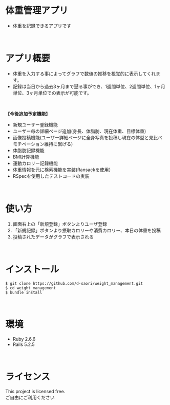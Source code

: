 # 体重管理アプリ
- 体重を記録できるアプリです
<br>

# アプリ概要
- 体重を入力する事によってグラフで数値の推移を視覚的に表示してくれます。
- 記録は当日から過去3ヶ月まで遡る事ができ、1週間単位、2週間単位、1ヶ月単位、3ヶ月単位での表示が可能です。
<br>

__【今後追加予定機能】__
- 新規ユーザー登録機能
- ユーザー毎の詳細ページ追加(身長、体脂肪、現在体重、目標体重)
- 画像投稿機能(ユーザー詳細ページに全身写真を投稿し現在の体型と見比べモチベーション維持に繋げる)
- 体脂肪記録機能
- BMI計算機能
- 運動カロリー記録機能
- 体重情報を元に検索機能を実装(Ransackを使用）
- RSpecを使用したテストコードの実装

<br>

# 使い方
1. 画面右上の「新規登録」ボタンよりユーザ登録
2. 「新規記録」ボタンより摂取カロリーや消費カロリー、本日の体重を投稿
3. 投稿されたデータがグラフで表示される

<br>

# インストール
```
$ git clone https://github.com/d-saori/weight_management.git
$ cd weight_management
$ bundle install
```

<br>

# 環境
- Ruby 2.6.6
- Rails 5.2.5

<br>

# ライセンス
This project is licensed free.<br>
ご自由にご利用ください
